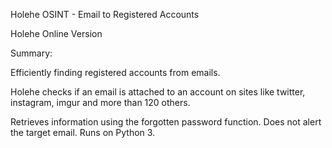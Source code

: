 Holehe OSINT - Email to Registered Accounts

Holehe Online Version

Summary:

Efficiently finding registered accounts from emails.

Holehe checks if an email is attached to an account on sites like twitter, instagram, imgur and more than 120 others.

Retrieves information using the forgotten password function.
Does not alert the target email.
Runs on Python 3.

